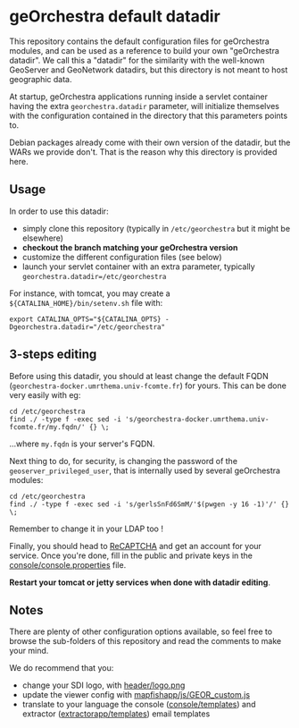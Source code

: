 # geOrchestra default datadir

This repository contains the default configuration files for geOrchestra modules, and can be used as a reference to build your own "geOrchestra datadir". We call this a "datadir" for the similarity with the well-known GeoServer and GeoNetwork datadirs, but this directory is not meant to host geographic data.

At startup, geOrchestra applications running inside a servlet container having the extra `georchestra.datadir` parameter, will initialize themselves with the configuration contained in the directory that this parameters points to.

Debian packages already come with their own version of the datadir, but the WARs we provide don't. 
That is the reason why this directory is provided here.


## Usage

In order to use this datadir:
 * simply clone this repository (typically in `/etc/georchestra` but it might be elsewhere)
 * **checkout the branch matching your geOrchestra version**
 * customize the different configuration files (see below)
 * launch your servlet container with an extra parameter, typically `georchestra.datadir=/etc/georchestra`

For instance, with tomcat, you may create a `${CATALINA_HOME}/bin/setenv.sh` file with:
```
export CATALINA_OPTS="${CATALINA_OPTS} -Dgeorchestra.datadir="/etc/georchestra"
```


## 3-steps editing

Before using this datadir, you should at least change the default FQDN (`georchestra-docker.umrthema.univ-fcomte.fr`) for yours.
This can be done very easily with eg:
```
cd /etc/georchestra
find ./ -type f -exec sed -i 's/georchestra-docker.umrthema.univ-fcomte.fr/my.fqdn/' {} \;
```
...where `my.fqdn` is your server's FQDN.


Next thing to do, for security, is changing the password of the `geoserver_privileged_user`, that is internally used by several geOrchestra modules:
```
cd /etc/georchestra
find ./ -type f -exec sed -i 's/gerlsSnFd6SmM/'$(pwgen -y 16 -1)'/' {} \;
```
Remember to change it in your LDAP too !


Finally, you should head to [ReCAPTCHA](https://www.google.com/recaptcha/) and get an account for your service.
Once you're done, fill in the public and private keys in the [console/console.properties](https://github.com/georchestra/datadir/blob/master/console/console.properties) file.

**Restart your tomcat or jetty services when done with datadir editing**.


## Notes

There are plenty of other configuration options available, so feel free to browse the sub-folders of this repository and read the comments to make your mind.

We do recommend that you:
 * change your SDI logo, with [header/logo.png](header/logo.png)
 * update the viewer config with [mapfishapp/js/GEOR_custom.js](mapfishapp/js/GEOR_custom.js)
 * translate to your language the console ([console/templates](console/templates)) and extractor ([extractorapp/templates](extractorapp/templates)) email templates

